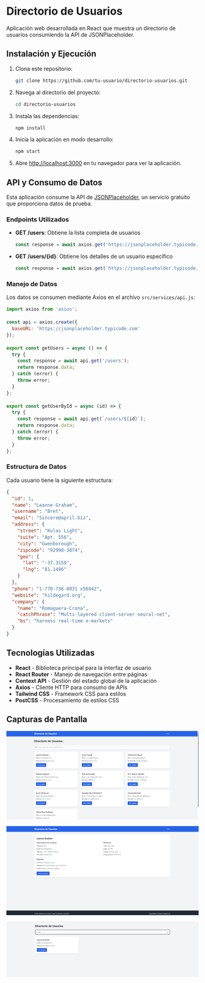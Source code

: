 # Directorio de Usuarios

Aplicación web desarrollada en React que muestra un directorio de usuarios consumiendo la API de JSONPlaceholder.

## Instalación y Ejecución

1. Clona este repositorio:
   ```bash
   git clone https://github.com/tu-usuario/directorio-usuarios.git
   ```

2. Navega al directorio del proyecto:
   ```bash
   cd directorio-usuarios
   ```

3. Instala las dependencias:
   ```bash
   npm install
   ```

4. Inicia la aplicación en modo desarrollo:
   ```bash
   npm start
   ```

5. Abre [http://localhost:3000](http://localhost:3000) en tu navegador para ver la aplicación.

## API y Consumo de Datos

Esta aplicación consume la API de [JSONPlaceholder](https://jsonplaceholder.typicode.com/), un servicio gratuito que proporciona datos de prueba.

### Endpoints Utilizados

- **GET /users**: Obtiene la lista completa de usuarios
  ```javascript
  const response = await axios.get('https://jsonplaceholder.typicode.com/users');
  ```

- **GET /users/{id}**: Obtiene los detalles de un usuario específico
  ```javascript
  const response = await axios.get(`https://jsonplaceholder.typicode.com/users/${userId}`);
  ```

### Manejo de Datos

Los datos se consumen mediante Axios en el archivo `src/services/api.js`:

```javascript
import axios from 'axios';

const api = axios.create({
  baseURL: 'https://jsonplaceholder.typicode.com'
});

export const getUsers = async () => {
  try {
    const response = await api.get('/users');
    return response.data;
  } catch (error) {
    throw error;
  }
};

export const getUserById = async (id) => {
  try {
    const response = await api.get(`/users/${id}`);
    return response.data;
  } catch (error) {
    throw error;
  }
};
```

### Estructura de Datos

Cada usuario tiene la siguiente estructura:

```json
{
  "id": 1,
  "name": "Leanne Graham",
  "username": "Bret",
  "email": "Sincere@april.biz",
  "address": {
    "street": "Kulas Light",
    "suite": "Apt. 556",
    "city": "Gwenborough",
    "zipcode": "92998-3874",
    "geo": {
      "lat": "-37.3159",
      "lng": "81.1496"
    }
  },
  "phone": "1-770-736-8031 x56442",
  "website": "hildegard.org",
  "company": {
    "name": "Romaguera-Crona",
    "catchPhrase": "Multi-layered client-server neural-net",
    "bs": "harness real-time e-markets"
  }
}
```

## Tecnologías Utilizadas

- **React** - Biblioteca principal para la interfaz de usuario
- **React Router** - Manejo de navegación entre páginas
- **Context API** - Gestión del estado global de la aplicación
- **Axios** - Cliente HTTP para consumo de APIs
- **Tailwind CSS** - Framework CSS para estilos
- **PostCSS** - Procesamiento de estilos CSS


## Capturas de Pantalla

![home](screenshots/home.png)

![detalles](screenshots/userdetails.png)

![barra de busqueda](screenshots/searchbar.png)
